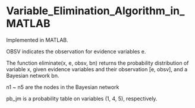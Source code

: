 # Variable_Elimination_Algorithm_in_MATLAB

Implemented in MATLAB. 

OBSV indicates the observation for evidence variables e.

The function eliminate(x, e, obsv, bn) returns the probability distribution of variable x, given evidence variables and their observation [e, obsv], and a Bayesian network bn.

n1 ~ n5 are the nodes in the Bayesian network

pb_jm is a probability table on variables (1, 4, 5), respectively.
